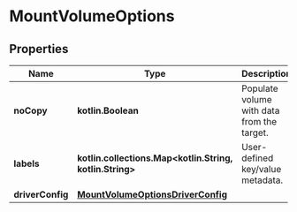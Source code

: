 
# MountVolumeOptions

## Properties
Name | Type | Description | Notes
------------ | ------------- | ------------- | -------------
**noCopy** | **kotlin.Boolean** | Populate volume with data from the target. |  [optional]
**labels** | **kotlin.collections.Map&lt;kotlin.String, kotlin.String&gt;** | User-defined key/value metadata. |  [optional]
**driverConfig** | [**MountVolumeOptionsDriverConfig**](MountVolumeOptionsDriverConfig.md) |  |  [optional]



